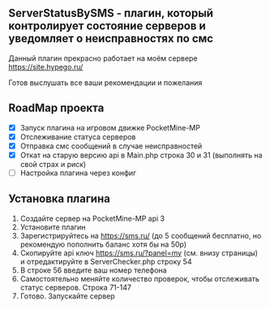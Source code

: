 ServerStatusBySMS - плагин, который контролирует состояние серверов и уведомляет о неисправностях по смс 
-------------

Данный плагин прекрасно работает на моём сервере https://site.hypego.ru/

Готов выслушать все ваши рекомендации и пожелания

RoadMap проекта
-------------
- [x] Запуск плагина на игровом движке PocketMine-MP
- [x] Отслеживание статуса серверов
- [x] Отправка смс сообщений в случае неисправностей
- [x] Откат на старую версию api в Main.php строка 30 и 31 (выполнять на свой страх и риск)
- [ ] Настройка плагина через конфиг

Установка плагина
-------------
1. Создайте сервер на PocketMine-MP api 3
2. Установите плагин
3. Зарегистрируйтесь на https://sms.ru/ (до 5 сообщений бесплатно, но рекомендую пополнить баланс хотя бы на 50р)
4. Скопируйте api ключ https://sms.ru/?panel=my (см. внизу страницы) и отредактируйте в ServerChecker.php строку 54
6. В строке 56 введите ваш номер телефона
7. Самостоятельно меняйте количество проверок, чтобы отслеживать статус серверов. Строка 71-147
8. Готово. Запускайте сервер
